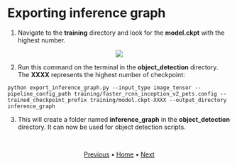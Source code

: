 # Exporting inference graph

1. Navigate to the **training** directory and look for the **model.ckpt** with the highest number.

<p align="center">
  <image src="images\highest-numbered-checkpoint.png">
</p>

2. Run this command on the terminal in the **object_detection** directory. The **XXXX** represents the highest number of checkpoint:
```
python export_inference_graph.py --input_type image_tensor --pipeline_config_path training/faster_rcnn_inception_v2_pets.config --trained_checkpoint_prefix training/model.ckpt-XXXX --output_directory inference_graph
```

3. This will create a folder named **inference_graph** in the **object_detection** directory. It can now be used for object detection scripts.

<br>
<p align="center">
  <a href="https://github.com/JeiEmDSea/Object-Classification-In-Python-Using-Tensorflow/blob/master/documentation/run_the_training.md">Previous</a>
  <span>•</span>
  <a href="https://github.com/JeiEmDSea/Object-Classification-In-Python-Using-Tensorflow">Home</a>
  <span>•</span>
  <a href="https://github.com/JeiEmDSea/Object-Classification-In-Python-Using-Tensorflow/blob/master/documentation/using_the_object_detector.md">Next</a>
</p>